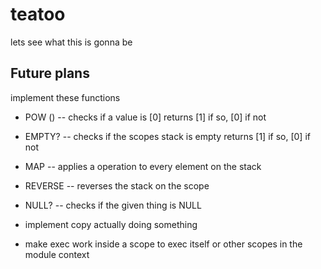 # teatoo

lets see what this is gonna be

## Future plans

implement these functions
* POW (<arg>) -- checks if a value is [0] returns [1] if so, [0] if not
* EMPTY? -- checks if the scopes stack is empty returns [1] if so, [0] if not
* MAP -- applies a operation to every element on the stack
* REVERSE -- reverses the stack on the scope
* NULL? <arg> -- checks if the given thing is NULL

* implement copy actually doing something
* make exec work inside a scope to exec itself or other scopes in the module context
